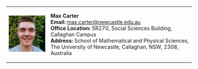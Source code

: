 <table cellspacing="0" cellpadding="0">

<tr>
  
<td class="first"> 
    
<img src="./Headshot.jpeg" width="145"> 
    
</td> 
    
<td> 
    
<b> Max Carter </b> <br/> <b> Email: </b> max.carter@newcastle.edu.au <br/> <b> Office Location:</b> SR270, Social Sciences Building, Callaghan Campus <br/> <b>Address:</b> School of Mathematical and Physical Sciences, <br/> The University of Newcastle, Callaghan, NSW, 2308, Australia
    
</tr>
  
</table>
